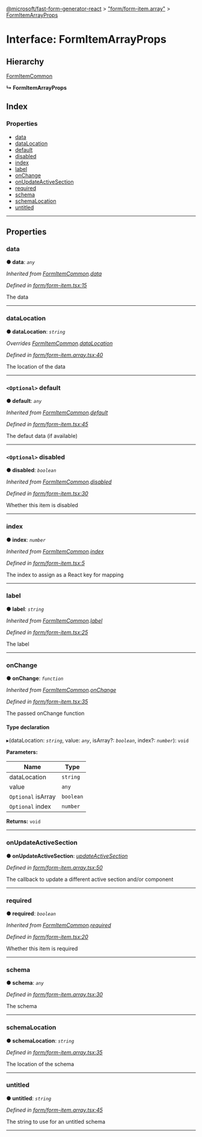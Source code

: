[@microsoft/fast-form-generator-react](../README.md) > ["form/form-item.array"](../modules/_form_form_item_array_.md) > [FormItemArrayProps](../interfaces/_form_form_item_array_.formitemarrayprops.md)

# Interface: FormItemArrayProps

## Hierarchy

 [FormItemCommon](_form_form_item_.formitemcommon.md)

**↳ FormItemArrayProps**

## Index

### Properties

* [data](_form_form_item_array_.formitemarrayprops.md#data)
* [dataLocation](_form_form_item_array_.formitemarrayprops.md#datalocation)
* [default](_form_form_item_array_.formitemarrayprops.md#default)
* [disabled](_form_form_item_array_.formitemarrayprops.md#disabled)
* [index](_form_form_item_array_.formitemarrayprops.md#index)
* [label](_form_form_item_array_.formitemarrayprops.md#label)
* [onChange](_form_form_item_array_.formitemarrayprops.md#onchange)
* [onUpdateActiveSection](_form_form_item_array_.formitemarrayprops.md#onupdateactivesection)
* [required](_form_form_item_array_.formitemarrayprops.md#required)
* [schema](_form_form_item_array_.formitemarrayprops.md#schema)
* [schemaLocation](_form_form_item_array_.formitemarrayprops.md#schemalocation)
* [untitled](_form_form_item_array_.formitemarrayprops.md#untitled)

---

## Properties

<a id="data"></a>

###  data

**● data**: *`any`*

*Inherited from [FormItemCommon](_form_form_item_.formitemcommon.md).[data](_form_form_item_.formitemcommon.md#data)*

*Defined in [form/form-item.tsx:15](https://github.com/Microsoft/fast-dna/blob/164dd3ca/packages/fast-form-generator-react/src/form/form-item.tsx#L15)*

The data

___
<a id="datalocation"></a>

###  dataLocation

**● dataLocation**: *`string`*

*Overrides [FormItemCommon](_form_form_item_.formitemcommon.md).[dataLocation](_form_form_item_.formitemcommon.md#datalocation)*

*Defined in [form/form-item.array.tsx:40](https://github.com/Microsoft/fast-dna/blob/164dd3ca/packages/fast-form-generator-react/src/form/form-item.array.tsx#L40)*

The location of the data

___
<a id="default"></a>

### `<Optional>` default

**● default**: *`any`*

*Inherited from [FormItemCommon](_form_form_item_.formitemcommon.md).[default](_form_form_item_.formitemcommon.md#default)*

*Defined in [form/form-item.tsx:45](https://github.com/Microsoft/fast-dna/blob/164dd3ca/packages/fast-form-generator-react/src/form/form-item.tsx#L45)*

The defaut data (if available)

___
<a id="disabled"></a>

### `<Optional>` disabled

**● disabled**: *`boolean`*

*Inherited from [FormItemCommon](_form_form_item_.formitemcommon.md).[disabled](_form_form_item_.formitemcommon.md#disabled)*

*Defined in [form/form-item.tsx:30](https://github.com/Microsoft/fast-dna/blob/164dd3ca/packages/fast-form-generator-react/src/form/form-item.tsx#L30)*

Whether this item is disabled

___
<a id="index"></a>

###  index

**● index**: *`number`*

*Inherited from [FormItemCommon](_form_form_item_.formitemcommon.md).[index](_form_form_item_.formitemcommon.md#index)*

*Defined in [form/form-item.tsx:5](https://github.com/Microsoft/fast-dna/blob/164dd3ca/packages/fast-form-generator-react/src/form/form-item.tsx#L5)*

The index to assign as a React key for mapping

___
<a id="label"></a>

###  label

**● label**: *`string`*

*Inherited from [FormItemCommon](_form_form_item_.formitemcommon.md).[label](_form_form_item_.formitemcommon.md#label)*

*Defined in [form/form-item.tsx:25](https://github.com/Microsoft/fast-dna/blob/164dd3ca/packages/fast-form-generator-react/src/form/form-item.tsx#L25)*

The label

___
<a id="onchange"></a>

###  onChange

**● onChange**: *`function`*

*Inherited from [FormItemCommon](_form_form_item_.formitemcommon.md).[onChange](_form_form_item_.formitemcommon.md#onchange)*

*Defined in [form/form-item.tsx:35](https://github.com/Microsoft/fast-dna/blob/164dd3ca/packages/fast-form-generator-react/src/form/form-item.tsx#L35)*

The passed onChange function

#### Type declaration
▸(dataLocation: *`string`*, value: *`any`*, isArray?: *`boolean`*, index?: *`number`*): `void`

**Parameters:**

| Name | Type |
| ------ | ------ |
| dataLocation | `string` |
| value | `any` |
| `Optional` isArray | `boolean` |
| `Optional` index | `number` |

**Returns:** `void`

___
<a id="onupdateactivesection"></a>

###  onUpdateActiveSection

**● onUpdateActiveSection**: *[updateActiveSection](../modules/_form_form_section_props_.md#updateactivesection)*

*Defined in [form/form-item.array.tsx:50](https://github.com/Microsoft/fast-dna/blob/164dd3ca/packages/fast-form-generator-react/src/form/form-item.array.tsx#L50)*

The callback to update a different active section and/or component

___
<a id="required"></a>

###  required

**● required**: *`boolean`*

*Inherited from [FormItemCommon](_form_form_item_.formitemcommon.md).[required](_form_form_item_.formitemcommon.md#required)*

*Defined in [form/form-item.tsx:20](https://github.com/Microsoft/fast-dna/blob/164dd3ca/packages/fast-form-generator-react/src/form/form-item.tsx#L20)*

Whether this item is required

___
<a id="schema"></a>

###  schema

**● schema**: *`any`*

*Defined in [form/form-item.array.tsx:30](https://github.com/Microsoft/fast-dna/blob/164dd3ca/packages/fast-form-generator-react/src/form/form-item.array.tsx#L30)*

The schema

___
<a id="schemalocation"></a>

###  schemaLocation

**● schemaLocation**: *`string`*

*Defined in [form/form-item.array.tsx:35](https://github.com/Microsoft/fast-dna/blob/164dd3ca/packages/fast-form-generator-react/src/form/form-item.array.tsx#L35)*

The location of the schema

___
<a id="untitled"></a>

###  untitled

**● untitled**: *`string`*

*Defined in [form/form-item.array.tsx:45](https://github.com/Microsoft/fast-dna/blob/164dd3ca/packages/fast-form-generator-react/src/form/form-item.array.tsx#L45)*

The string to use for an untitled schema

___

